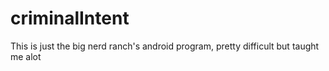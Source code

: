 criminalIntent
==============

This is just the big nerd ranch's android program, pretty difficult but taught me alot
